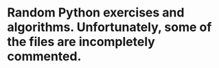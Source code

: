 # Random Python exercises and algorithms. Unfortunately, some of the files are incompletely commented.
